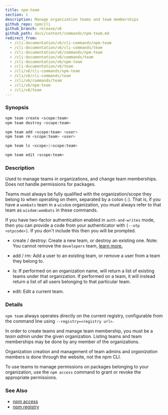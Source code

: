 ```yaml
---
title: npm-team
section: 1
description: Manage organization teams and team memberships
github_repo: npm/cli
github_branch: release/v6
github_path: docs/content/commands/npm-team.md
redirect_from:
  - /cli-documentation/v6/cli-commands/npm-team
  - /cli-documentation/v6/cli-commands/team
  - /cli-documentation/v6/commands/npm-team
  - /cli-documentation/v6/commands/team
  - /cli-documentation/v6/npm-team
  - /cli-documentation/v6/team
  - /cli/v6/cli-commands/npm-team
  - /cli/v6/cli-commands/team
  - /cli/v6/commands/team
  - /cli/v6/npm-team
  - /cli/v6/team
---
```


### Synopsis

```bash
npm team create <scope:team>
npm team destroy <scope:team>

npm team add <scope:team> <user>
npm team rm <scope:team> <user>

npm team ls <scope>|<scope:team>

npm team edit <scope:team>
```

### Description

Used to manage teams in organizations, and change team memberships. Does not
handle permissions for packages.

Teams must always be fully qualified with the organization/scope they belong to
when operating on them, separated by a colon (`:`). That is, if you have a `wombats` team in a `wisdom` organization, you must always refer to that team as `wisdom:wombats` in these commands.

If you have two-factor authentication enabled in `auth-and-writes` mode, then you can provide a code from your authenticator with `[--otp <otpcode>]`. If you don't include this then you will be prompted.

* create / destroy:
  Create a new team, or destroy an existing one. Note: You cannot remove the `developers` team, <a href="https://docs.npmjs.com/about-developers-team" target="_blank">learn more.</a>
* add / rm:
  Add a user to an existing team, or remove a user from a team they belong to.

* ls:
  If performed on an organization name, will return a list of existing teams
  under that organization. If performed on a team, it will instead return a list
  of all users belonging to that particular team.

* edit:
  Edit a current team.

### Details

`npm team` always operates directly on the current registry, configurable from
the command line using `--registry=<registry url>`.

In order to create teams and manage team membership, you must be a *team admin*
under the given organization. Listing teams and team memberships may be done by
any member of the organizations.

Organization creation and management of team admins and *organization* members
is done through the website, not the npm CLI.

To use teams to manage permissions on packages belonging to your organization,
use the `npm access` command to grant or revoke the appropriate permissions.

### See Also

* [npm access](/cli/v6/commands/npm-access)
* [npm registry](/cli/v6/using-npm/registry)
